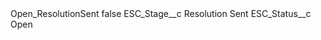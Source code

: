 <?xml version="1.0" encoding="UTF-8"?>
<CustomMetadata xmlns="http://soap.sforce.com/2006/04/metadata" xmlns:xsi="http://www.w3.org/2001/XMLSchema-instance" xmlns:xsd="http://www.w3.org/2001/XMLSchema">
    <label>Open_ResolutionSent</label>
    <protected>false</protected>
    <values>
        <field>ESC_Stage__c</field>
        <value xsi:type="xsd:string">Resolution Sent</value>
    </values>
    <values>
        <field>ESC_Status__c</field>
        <value xsi:type="xsd:string">Open</value>
    </values>
</CustomMetadata>

